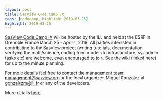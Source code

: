 ```yaml
---
layout: post
title: SasView Code Camp IX
tags: [codecamp, highlight 2019-03-25]
highlight: 2019-03-25
---
```


[SasView Code Camp IX](http://trac.sasview.org/wiki/CodeCampIX) will be hosted
by the ILL and held at the ESRF in Grenoble France March 25 - April 1, 2019.
All parties interested in contributing to the SasView project (writing tutorials,
documentation, verifying the math/science, coding from models to infrastructure,
sys admin tasks etc) are welcome, even encouraged to join.  See the wiki (linked
here) for up to the minute planning.

For more details feel free to contact the management team:
[management@sasview.org](mailto:management@sasview.org)
or the local organizer:
Miguel Gonzalez at [gonzalezm@ill.fr](mailto:gonzalezm@ill.fr)
or any of the developers.

More details [here](http://trac.sasview.org/wiki/CodeCampIX).
